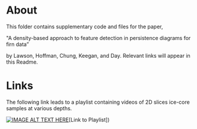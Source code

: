 # About
This folder contains supplementary code and files for the paper,

"A density-based approach to feature detection in persistence diagrams for firn data” 

by Lawson, Hoffman, Chung, Keegan, and Day. Relevant links will appear in this Readme.


# Links
The following link leads to a playlist containing videos of 2D slices ice-core samples at various depths. 

[![IMAGE ALT TEXT HERE](https://img.youtube.com/vi/x9HCi9sV2AA/0.jpg)](https://youtube.com/playlist?list=PLYL5rxiRGTALZZ1m6efvOeYTxyR4HadDo)[Link to Playlist])
